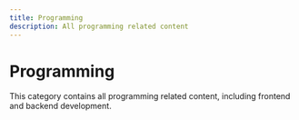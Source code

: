 ```yaml
---
title: Programming
description: All programming related content
---
```


# Programming

This category contains all programming related content, including frontend and backend development.
